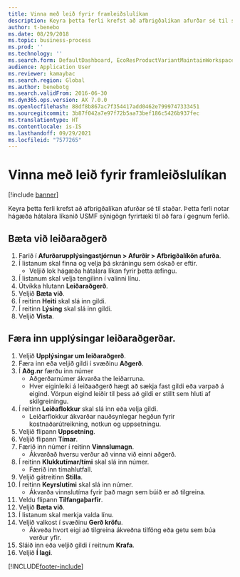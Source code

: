 ```yaml
---
title: Vinna með leið fyrir framleiðslulíkan
description: Keyra þetta ferli krefst að afbrigðalíkan afurðar sé til staðar.
author: t-benebo
ms.date: 08/29/2018
ms.topic: business-process
ms.prod: ''
ms.technology: ''
ms.search.form: DefaultDashboard, EcoResProductVariantMaintainWorkspace, PCProductConfigurationModelListPage, PCProductConfigurationModelDetails, PCRouteOperationDetails, WrkCtrCapabilityLookUp
audience: Application User
ms.reviewer: kamaybac
ms.search.region: Global
ms.author: benebotg
ms.search.validFrom: 2016-06-30
ms.dyn365.ops.version: AX 7.0.0
ms.openlocfilehash: 88df8b867ac7f354417add0462e7999747333451
ms.sourcegitcommit: 3b87f042a7e97f72b5aa73bef186c5426b937fec
ms.translationtype: HT
ms.contentlocale: is-IS
ms.lasthandoff: 09/29/2021
ms.locfileid: "7577265"
---
```

# <a name="maintain-route-for-a-product-model"></a>Vinna með leið fyrir framleiðslulíkan

[!include [banner](../../includes/banner.md)]

Keyra þetta ferli krefst að afbrigðalíkan afurðar sé til staðar. Þetta ferli notar hágæða hátalara líkanið USMF sýnigögn fyrirtæki til að fara í gegnum ferlið.

## <a name="add-a-route-operation"></a>Bæta við leiðaraðgerð

1. Farið í **Afurðarupplýsingastjórnun \> Afurðir \> Afbrigðalíkön afurða**.
1. Í listanum skal finna og velja þá skráningu sem óskað er eftir.
    * Veljið lok hágæða hátalara líkan fyrir þetta æfingu.  
1. Í listanum skal velja tengilinn í valinni línu.
1. Útvíkka hlutann **Leiðaraðgerð**.
1. Veljið **Bæta við**.
1. Í reitinn **Heiti** skal slá inn gildi.
1. Í reitinn **Lýsing** skal slá inn gildi.
1. Veljið **Vista**.

## <a name="enter-route-operation-details"></a>Færa inn upplýsingar leiðaraðgerðar.

1. Veljið **Upplýsingar um leiðaraðgerð**.
1. Færa inn eða veljið gildi í svæðinu **Aðgerð**.
1. Í **Aðg.nr** færðu inn númer
    * Aðgerðarnúmer ákvarða the leiðarruna.  
    * Hver eiginleiki á leiðaaðgerð hægt að sækja fast gildi eða varpað á eigind. Vörpun eigind leiðir til þess að gildi er stillt sem hluti af skilgreiningu.  
1. Í reitinn **Leiðaflokkur** skal slá inn eða velja gildi.
    * Leiðarflokkur ákvarðar nauðsynlegar hegðun fyrir kostnaðarútreikning, notkun og uppsetningu.  
1. Veljið flipann **Uppsetning**.
1. Veljið flipann **Tímar**.
1. Færið inn númer í reitinn **Vinnslumagn**.
    * Ákvarðað hversu verður að vinna við einni aðgerð.  
1. Í reitinn **Klukkutímar/tími** skal slá inn númer.
    * Færið inn tímahlutfall.  
1. Veljið gátreitinn **Stilla**.
1. Í reitinn **Keyrslutími** skal slá inn númer.
    * Ákvarða vinnslutíma fyrir það magn sem búið er að tilgreina.  
1. Veldu flipann **Tilfangaþarfir**.
1. Veljið **Bæta við**.
1. Í listanum skal merkja valda línu.
1. Veljið valkost í svæðinu **Gerð kröfu**.
    * Ákveða hvort eigi að tilgreina ákveðna tilföng eða getu sem búa verður yfir.  
1. Sláið inn eða veljið gildi í reitnum **Krafa**.
1. Veljið **Í lagi**.



[!INCLUDE[footer-include](../../../includes/footer-banner.md)]